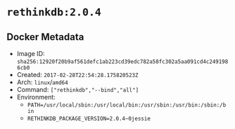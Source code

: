 # `rethinkdb:2.0.4`

## Docker Metadata

- Image ID: `sha256:12920f20b9af561defc1ab223cd39edc782a58fc302a5aa091cd4c2491986cb0`
- Created: `2017-02-28T22:54:28.175820523Z`
- Arch: `linux`/`amd64`
- Command: `["rethinkdb","--bind","all"]`
- Environment:
  - `PATH=/usr/local/sbin:/usr/local/bin:/usr/sbin:/usr/bin:/sbin:/bin`
  - `RETHINKDB_PACKAGE_VERSION=2.0.4~0jessie`
